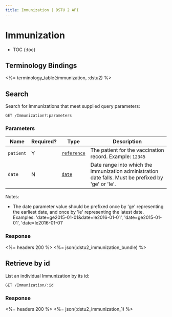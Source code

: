 ```yaml
---
title: Immunization | DSTU 2 API
---
```


# Immunization

* TOC
{:toc}

## Terminology Bindings

<%= terminology_table(:immunization, :dstu2) %>

## Search

Search for Immunizations that meet supplied query parameters:

    GET /Immunization?:parameters

### Parameters

 Name      | Required? | Type          | Description
-----------|-----------|---------------|-----------------------------------------------------------------------------------------------------
 `patient` | Y         | [`reference`] | The patient for the vaccination record. Example: `12345`
 `date`    | N         | [`date`]      | Date range into which the immunization administration date falls. Must be prefixed by 'ge' or 'le'.

Notes:
 - The date parameter value should be prefixed once by 'ge' representing the earliest date, and once by 'le' representing the latest date. Examples: 'date=ge2015-01-01&date=le2016-01-01', 'date=ge2015-01-01', 'date=le2016-01-01'

### Response

<%= headers 200 %>
<%= json(:dstu2_immunization_bundle) %>

## Retrieve by id

List an individual Immunization by its id:

    GET /Immunization/:id

### Response

<%= headers 200 %>
<%= json(:dstu2_immunization_1) %>

[`reference`]: http://hl7.org/fhir/dstu2/search.html#reference
[`date`]: http://hl7.org/fhir/DSTU2/search.html#date

